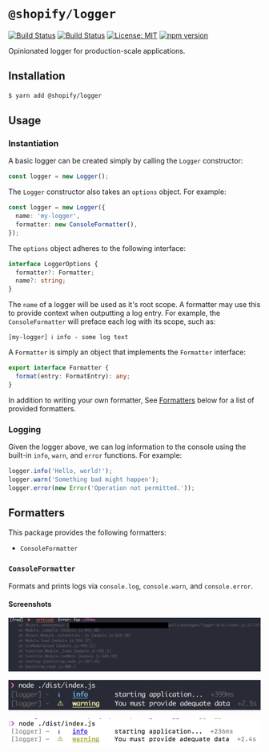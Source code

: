# `@shopify/logger`

[![Build Status](https://github.com/Shopify/quilt/workflows/Node-CI/badge.svg?branch=master)](https://github.com/Shopify/quilt/actions?query=workflow%3ANode-CI)
[![Build Status](https://github.com/Shopify/quilt/workflows/Ruby-CI/badge.svg?branch=master)](https://github.com/Shopify/quilt/actions?query=workflow%3ARuby-CI)
[![License: MIT](https://img.shields.io/badge/License-MIT-green.svg)](LICENSE.md)
[![npm version](https://badge.fury.io/js/%40shopify%2Flogger.svg)](https://badge.fury.io/js/%40shopify%2Flogger.svg)

Opinionated logger for production-scale applications.

## Installation

```bash
$ yarn add @shopify/logger
```

## Usage

### Instantiation

A basic logger can be created simply by calling the `Logger` constructor:

```typescript
const logger = new Logger();
```

The `Logger` constructor also takes an `options` object. For example:

```typescript
const logger = new Logger({
  name: 'my-logger',
  formatter: new ConsoleFormatter(),
});
```

The `options` object adheres to the following interface:

```typescript
interface LoggerOptions {
  formatter?: Formatter;
  name?: string;
}
```

The `name` of a logger will be used as it's root scope. A formatter may use this to provide context when outputting a log entry. For example, the `ConsoleFormatter` will preface each log with its scope, such as:

```
[my-logger] ℹ info - some log text
```

A `Formatter` is simply an object that implements the `Formatter` interface:

```typescript
export interface Formatter {
  format(entry: FormatEntry): any;
}
```

In addition to writing your own formatter, See [Formatters](#formatters) below for a list of provided formatters.

### Logging

Given the logger above, we can log information to the console using the built-in `info`, `warn`, and `error` functions. For example:

```typescript
logger.info('Hello, world!');
logger.warn('Something bad might happen');
logger.error(new Error('Operation not permitted.'));
```

## Formatters

This package provides the following formatters:

- `ConsoleFormatter`

### `ConsoleFormatter`

Formats and prints logs via `console.log`, `console.warn`, and `console.error`.

#### Screenshots

![`ConsoleFormatter` sample error output](./docs/images/ConsoleFormatter__Error.png)

![`ConsoleFormatter` sample log output on a dark background](./docs/images/ConsoleFormatter__DarkBG.png)

![`ConsoleFormatter` sample log output on a light background](./docs/images/ConsoleFormatter__LightBG.png)
